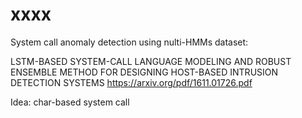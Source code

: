 # xxxx

System call anomaly detection using nulti-HMMs
dataset: 


LSTM-BASED SYSTEM-CALL LANGUAGE MODELING AND ROBUST ENSEMBLE METHOD FOR DESIGNING HOST-BASED INTRUSION DETECTION SYSTEMS
https://arxiv.org/pdf/1611.01726.pdf


Idea:
char-based system call 

